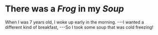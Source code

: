 # __There was a _Frog_ in my _Soup___

When I was 7 years old, I woke up early in the morning.
---I wanted a different kind of breakfast,
---So I took some soup that was cold freezing!


